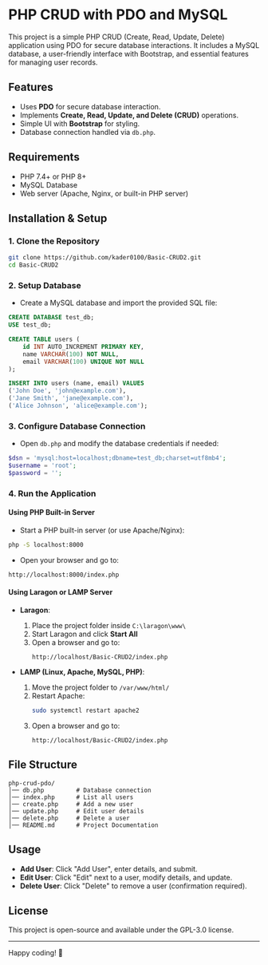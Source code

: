# PHP CRUD with PDO and MySQL

This project is a simple PHP CRUD (Create, Read, Update, Delete) application using PDO for secure database interactions. It includes a MySQL database, a user-friendly interface with Bootstrap, and essential features for managing user records.

## Features
- Uses **PDO** for secure database interaction.
- Implements **Create, Read, Update, and Delete (CRUD)** operations.
- Simple UI with **Bootstrap** for styling.
- Database connection handled via `db.php`.

## Requirements
- PHP 7.4+ or PHP 8+
- MySQL Database
- Web server (Apache, Nginx, or built-in PHP server)

## Installation & Setup

### 1. Clone the Repository
```sh
git clone https://github.com/kader0100/Basic-CRUD2.git
cd Basic-CRUD2 
```

### 2. Setup Database
- Create a MySQL database and import the provided SQL file:
```sql
CREATE DATABASE test_db;
USE test_db;

CREATE TABLE users (
    id INT AUTO_INCREMENT PRIMARY KEY,
    name VARCHAR(100) NOT NULL,
    email VARCHAR(100) UNIQUE NOT NULL
);

INSERT INTO users (name, email) VALUES
('John Doe', 'john@example.com'),
('Jane Smith', 'jane@example.com'),
('Alice Johnson', 'alice@example.com');
```

### 3. Configure Database Connection
- Open `db.php` and modify the database credentials if needed:
```php
$dsn = 'mysql:host=localhost;dbname=test_db;charset=utf8mb4';
$username = 'root';
$password = '';
```

### 4. Run the Application
#### Using PHP Built-in Server
- Start a PHP built-in server (or use Apache/Nginx):
```sh
php -S localhost:8000
```
- Open your browser and go to:
```
http://localhost:8000/index.php
```

#### Using Laragon or LAMP Server
- **Laragon**:
  1. Place the project folder inside `C:\laragon\www\`
  2. Start Laragon and click **Start All**
  3. Open a browser and go to:
     ```
     http://localhost/Basic-CRUD2/index.php
     ```

- **LAMP (Linux, Apache, MySQL, PHP)**:
  1. Move the project folder to `/var/www/html/`
  2. Restart Apache:
     ```sh
     sudo systemctl restart apache2
     ```
  3. Open a browser and go to:
     ```
     http://localhost/Basic-CRUD2/index.php
     ```

## File Structure
```
php-crud-pdo/
│── db.php         # Database connection
│── index.php      # List all users
│── create.php     # Add a new user
│── update.php     # Edit user details
│── delete.php     # Delete a user
│── README.md      # Project Documentation
```

## Usage
- **Add User**: Click "Add User", enter details, and submit.
- **Edit User**: Click "Edit" next to a user, modify details, and update.
- **Delete User**: Click "Delete" to remove a user (confirmation required).

## License
This project is open-source and available under the GPL-3.0 license.

---
Happy coding! 🚀

